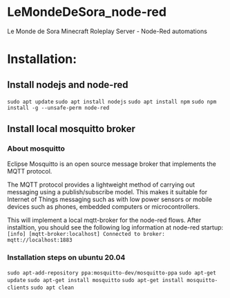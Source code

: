 # LeMondeDeSora_node-red
Le Monde de Sora Minecraft Roleplay Server - Node-Red automations


# Installation:
## Install nodejs and node-red 
`sudo apt update`
`sudo apt install nodejs`
`sudo apt install npm`
`sudo npm install -g --unsafe-perm node-red`

## Install local mosquitto broker 
### About mosquitto
Eclipse Mosquitto is an open source message broker that implements the MQTT protocol.  

The MQTT protocol provides a lightweight method of carrying out messaging using a publish/subscribe model. This makes it suitable for Internet of Things messaging such as with low power sensors or mobile devices such as phones, embedded computers or microcontrollers.

This will implement a local mqtt-broker for the node-red flows. After installtion, you should see the following log information at node-red startup: 
` [info] [mqtt-broker:localhost] Connected to broker: mqtt://localhost:1883`

### Installation steps on ubuntu 20.04

`sudo apt-add-repository ppa:mosquitto-dev/mosquitto-ppa`
`sudo apt-get update`
`sudo apt-get install mosquitto`
`sudo apt-get install mosquitto-clients`
`sudo apt clean`
